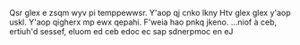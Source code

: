 Qsr glex e zsqm wyv pi temppewwsr. Y'aop qj cnko lkny Htv glex glex y'aop uskl. Y'aop qigherx mp ewx qepahi. F'weia hao pnkq jkeno.
...niof à ceb, ertiuh'd sessef, eluom ed ceb edoc ec sap sdnerpmoc en eJ 
